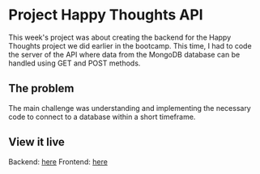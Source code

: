 # Project Happy Thoughts API

This week's project was about creating the backend for the Happy Thoughts project we did earlier in the bootcamp. This time, I had to code the server of the API where data from the MongoDB database can be handled using GET and POST methods.

## The problem

The main challenge was understanding and implementing the necessary code to connect to a database within a short timeframe.

## View it live

Backend: [here](https://project-happy-thoughts-api-d6ds.onrender.com)
Frontend: [here](https://my-happy-thoughts-project.netlify.app/)
